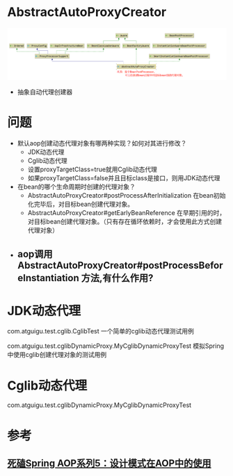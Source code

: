 # AbstractAutoProxyCreator

![image-20210329001410343](images/image-20210329001410343.png)

- 抽象自动代理创建器





# 问题

- 默认aop创建动态代理对象有哪两种实现？如何对其进行修改？
  - JDK动态代理
  - Cglib动态代理
  - 设置proxyTargetClass=true就用Cglib动态代理
  - 如果proxyTargetClass=false并且目标class是接口，则用JDK动态代理
- 在bean的哪个生命周期时创建的代理对象？
  - AbstractAutoProxyCreator#postProcessAfterInitialization 在bean初始化完毕后，对目标bean创建代理对象。
  - AbstractAutoProxyCreator#getEarlyBeanReference 在早期引用的时，对目标bean创建代理对象。（只有存在循环依赖时，才会使用此方式创建代理对象）
- aop调用 AbstractAutoProxyCreator#postProcessBeforeInstantiation 方法,有什么作用?
  - 










# JDK动态代理

com.atguigu.test.cglib.CglibTest 一个简单的cglib动态代理测试用例

com.atguigu.test.cglibDynamicProxy.MyCglibDynamicProxyTest 模拟Spring中使用cglib创建代理对象的测试用例







# Cglib动态代理

com.atguigu.test.cglibDynamicProxy.MyCglibDynamicProxyTest















# 参考

## [死磕Spring AOP系列5：设计模式在AOP中的使用](https://blog.51cto.com/dba10g/1786250)

